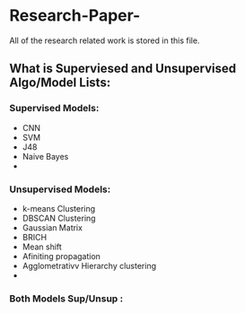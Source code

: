 # Research-Paper-
All of the research related work is stored in this file.

## What is Superviesed and Unsupervised Algo/Model Lists:

### Supervised Models:
  * CNN
  * SVM
  * J48
  * Naive Bayes
  * 
### Unsupervised Models:
  * k-means Clustering
  * DBSCAN Clustering
  * Gaussian Matrix
  * BRICH
  * Mean shift
  * Afiniting propagation
  * Agglometrativv Hierarchy clustering
  * 
### Both Models Sup/Unsup :
